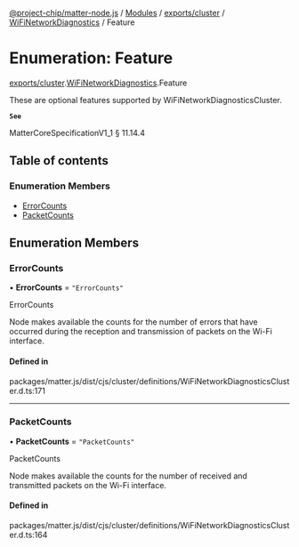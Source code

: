 [@project-chip/matter-node.js](../README.md) / [Modules](../modules.md) / [exports/cluster](../modules/exports_cluster.md) / [WiFiNetworkDiagnostics](../modules/exports_cluster.WiFiNetworkDiagnostics.md) / Feature

# Enumeration: Feature

[exports/cluster](../modules/exports_cluster.md).[WiFiNetworkDiagnostics](../modules/exports_cluster.WiFiNetworkDiagnostics.md).Feature

These are optional features supported by WiFiNetworkDiagnosticsCluster.

**`See`**

MatterCoreSpecificationV1_1 § 11.14.4

## Table of contents

### Enumeration Members

- [ErrorCounts](exports_cluster.WiFiNetworkDiagnostics.Feature.md#errorcounts)
- [PacketCounts](exports_cluster.WiFiNetworkDiagnostics.Feature.md#packetcounts)

## Enumeration Members

### ErrorCounts

• **ErrorCounts** = ``"ErrorCounts"``

ErrorCounts

Node makes available the counts for the number of errors that have occurred during the reception and
transmission of packets on the Wi-Fi interface.

#### Defined in

packages/matter.js/dist/cjs/cluster/definitions/WiFiNetworkDiagnosticsCluster.d.ts:171

___

### PacketCounts

• **PacketCounts** = ``"PacketCounts"``

PacketCounts

Node makes available the counts for the number of received and transmitted packets on the Wi-Fi interface.

#### Defined in

packages/matter.js/dist/cjs/cluster/definitions/WiFiNetworkDiagnosticsCluster.d.ts:164
